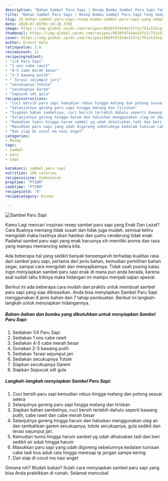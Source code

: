 ```yaml
---
description: "Bahan Sambel Paru Sapi | Resep Bumbu Sambel Paru Sapi Yang Sempurna"
title: "Bahan Sambel Paru Sapi | Resep Bumbu Sambel Paru Sapi Yang Sempurna"
slug: 32-bahan-sambel-paru-sapi-resep-bumbu-sambel-paru-sapi-yang-sempurna
date: 2020-07-05T01:10:26.370Z
image: https://img-global.cpcdn.com/recipes/0820fd7434e15fc5/751x532cq70/sambel-paru-sapi-foto-resep-utama.jpg
thumbnail: https://img-global.cpcdn.com/recipes/0820fd7434e15fc5/751x532cq70/sambel-paru-sapi-foto-resep-utama.jpg
cover: https://img-global.cpcdn.com/recipes/0820fd7434e15fc5/751x532cq70/sambel-paru-sapi-foto-resep-utama.jpg
author: Ernest Hale
ratingvalue: 3.8
reviewcount: 11
recipeingredient:
- "1/4 Paru Sapi"
- "1 ons cabe rawit"
- "4-5 cabe merah besar"
- "2-3 bawang putih"
- " Terasi sejumput jari"
- "secukupnya Totole"
- "secukupnya Garem"
- "Sepucuk sdt gula"
recipeinstructions:
- "Cuci bersih paru sapi kemudian rebus hingga matang dan potong sesuai selera"
- "Selanjutnya goreng paru sapi hingga matang dan tiriskan"
- "Siapkan bahan sambelnya, cuci bersih terlebih dahulu seperti bawang putih, cabe rawit dan cabe merah besar"
- "Selanjutnya goreng hingga harum dan haluskan menggunakan uleg an dan tambahkan garem secukupnya, totole secukupnya, gula sedikit dan terasi sejumput jari."
- "Kemudian tumis hingga harum sambel yg udah dihaluskan tadi dan beri sedikit air aduk hingga harum"
- "Masukkan paru sapi yang udah digoreng sebelumnya kedalam tumisan cabe tadi trus aduk rata hingga meresap tp jangan sampe kering"
- "Dan siap di cocol ma nasi anget"
categories:
- Resep
tags:
- sambel
- paru
- sapi

katakunci: sambel paru sapi 
nutrition: 188 calories
recipecuisine: Indonesian
preptime: "PT18M"
cooktime: "PT39M"
recipeyield: "4"
recipecategory: Dinner

---
```



![Sambel Paru Sapi](https://img-global.cpcdn.com/recipes/0820fd7434e15fc5/751x532cq70/sambel-paru-sapi-foto-resep-utama.jpg)

Kamu Lagi mencari inspirasi resep sambel paru sapi yang Enak Dan Lezat? Cara Buatnya memang tidak susah dan tidak juga mudah. semisal keliru mengolah maka hasilnya akan hambar dan justru cenderung tidak enak. Padahal sambel paru sapi yang enak harusnya sih memiliki aroma dan rasa yang mampu memancing selera kita.

Ada beberapa hal yang sedikit banyak berpengaruh terhadap kualitas rasa dari sambel paru sapi, pertama dari jenis bahan, kemudian pemilihan bahan segar, sampai cara mengolah dan menyajikannya. Tidak usah pusing kalau ingin menyiapkan sambel paru sapi enak di mana pun anda berada, karena asal sudah tahu triknya maka hidangan ini mampu menjadi sajian spesial.




Berikut ini ada beberapa cara mudah dan praktis untuk membuat sambel paru sapi yang siap dikreasikan. Anda bisa menyiapkan Sambel Paru Sapi menggunakan 8 jenis bahan dan 7 tahap pembuatan. Berikut ini langkah-langkah untuk menyiapkan hidangannya.

<!--inarticleads1-->

##### Bahan-bahan dan bumbu yang dibutuhkan untuk menyiapkan Sambel Paru Sapi:

1. Sediakan 1/4 Paru Sapi
1. Sediakan 1 ons cabe rawit
1. Sediakan 4-5 cabe merah besar
1. Gunakan 2-3 bawang putih
1. Sediakan  Terasi sejumput jari
1. Sediakan secukupnya Totole
1. Siapkan secukupnya Garem
1. Siapkan Sepucuk sdt gula




<!--inarticleads2-->

##### Langkah-langkah menyiapkan Sambel Paru Sapi:

1. Cuci bersih paru sapi kemudian rebus hingga matang dan potong sesuai selera
1. Selanjutnya goreng paru sapi hingga matang dan tiriskan
1. Siapkan bahan sambelnya, cuci bersih terlebih dahulu seperti bawang putih, cabe rawit dan cabe merah besar
1. Selanjutnya goreng hingga harum dan haluskan menggunakan uleg an dan tambahkan garem secukupnya, totole secukupnya, gula sedikit dan terasi sejumput jari.
1. Kemudian tumis hingga harum sambel yg udah dihaluskan tadi dan beri sedikit air aduk hingga harum
1. Masukkan paru sapi yang udah digoreng sebelumnya kedalam tumisan cabe tadi trus aduk rata hingga meresap tp jangan sampe kering
1. Dan siap di cocol ma nasi anget




Gimana nih? Mudah bukan? Itulah cara menyiapkan sambel paru sapi yang bisa Anda praktikkan di rumah. Selamat mencoba!
